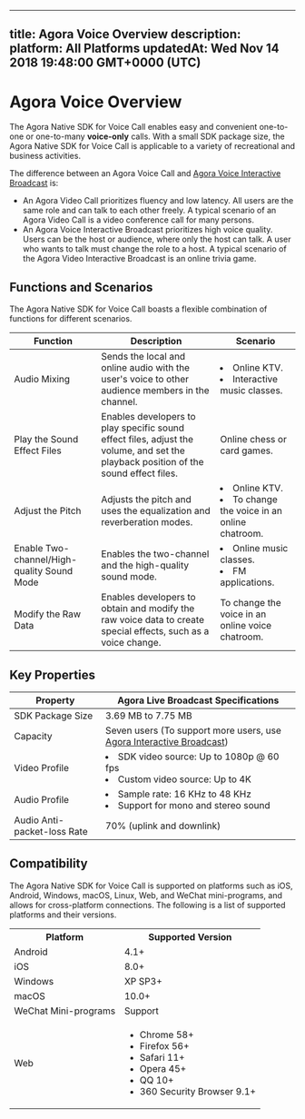 
---
title: Agora Voice Overview
description: 
platform: All Platforms
updatedAt: Wed Nov 14 2018 19:48:00 GMT+0000 (UTC)
---
# Agora Voice Overview
The Agora Native SDK for Voice Call enables easy and convenient one-to-one or one-to-many **voice-only** calls. With a small SDK package size, the Agora Native SDK for Voice Call is applicable to a variety of recreational and business activities.

The difference between an Agora Voice Call and [Agora Voice Interactive Broadcast](https://docs.agora.io/en/Interactive%20Broadcast/product_live?platform=All%20Platforms) is: 
* An Agora Video Call prioritizes fluency and low latency. All users are the same role and can talk to each other freely. A typical scenario of an Agora Video Call is a video conference call for many persons.
* An Agora Voice Interactive Broadcast prioritizes high voice quality. Users can be the host or audience, where only the host can talk. A user who wants to talk must change the role to a host. A typical scenario of the Agora Video Interactive Broadcast is an online trivia game.

## Functions and Scenarios

The Agora Native SDK for Voice Call boasts a flexible combination of functions for different scenarios.

| Function                              | Description                                                  | Scenario                                                     |
| ----------------- | ------------------------------------------------------------ | --------------------------------------- |
| Audio Mixing                          | Sends the local and online audio with the user's voice to other audience members in the channel. | <li>Online KTV. <li>Interactive music classes.    |
| Play the Sound Effect Files          | Enables developers to play specific sound effect files, adjust the volume, and set the playback position of the sound effect files.        | Online chess or card games.                                |
| Adjust the Pitch     | Adjusts the pitch and uses the equalization and reverberation modes.                    | <li>Online KTV.<li>To change the voice in an online chatroom.        |
| Enable Two-channel/High-quality Sound Mode | Enables the two-channel and the high-quality sound mode.                               | <li>Online music classes.<li> FM applications.        |
| Modify the Raw Data                    | Enables developers to obtain and modify the raw voice data to create special effects, such as a voice change. | To change the voice in an online voice chatroom. |

## Key Properties

| Property                                          | Agora Live Broadcast Specifications                          |
| ------------ | ------------------------------------------------------------ |
| SDK Package Size                                  | 3.69 MB to 7.75 MB                                              |
| Capacity     | Seven users (To support more users, use [Agora Interactive Broadcast](https://docs.agora.io/en/Interactive%20Broadcast/product_live?platform=All%20Platforms)) |
| Video Profile                                     | <li>SDK video source: Up to 1080p @ 60 fps<li>Custom video source: Up to 4K |
| Audio Profile                                     | <li>Sample rate: 16 KHz to 48 KHz<li>Support for mono and stereo sound |
| Audio Anti-packet-loss Rate                       | 70% (uplink and downlink)                               |

## Compatibility

The Agora Native SDK for Voice Call is supported on platforms such as iOS, Android, Windows, macOS, Linux, Web, and WeChat mini-programs, and allows for cross-platform connections. The following is a list of supported platforms and their versions.

<table>
  <tr>
    <th>Platform</th>
    <th>Supported Version</th>
  </tr>
  <tr>
    <td>Android</td>
    <td>4.1+</td>
  </tr>
  <tr>
    <td>iOS</td>
    <td>8.0+</td>
  </tr>
	  <tr>
    <td>Windows</td>
    <td>XP SP3+</td>
  </tr>
  <tr>
    <td>macOS</td>
    <td>10.0+</td>
  </tr>
  <tr>
    <td>WeChat Mini-programs</td>
    <td>Support</td>
  </tr>
  <tr>
    <td>Web</td>
		<td><ul><li>Chrome 58+</li>
			<li>Firefox 56+</li>
			<li>Safari 11+</li>
			<li>Opera 45+</li>
			<li>QQ 10+</li>
            <li>360 Security Browser 9.1+</li></ul></td>
  </tr>
</table>
